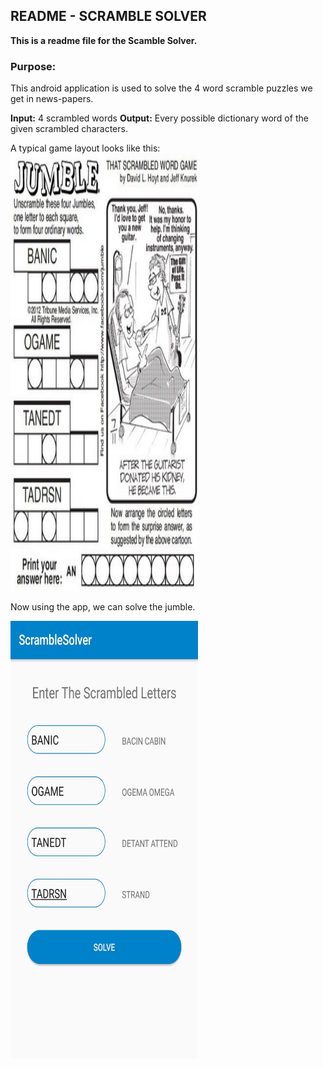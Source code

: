 ## README - SCRAMBLE SOLVER

**This is a readme file for the Scamble Solver.**

### Purpose:
This android application is used to solve the 4 word scramble puzzles we get in news-papers.

**Input:** 4 scrambled words
**Output:** Every possible dictionary word of the given scrambled characters.

A typical game layout looks like this:
<img src=image.jpg width=300 height=700>

Now using the app, we can solve the jumble.

<img src=solution.jpg width=300 height=700>
